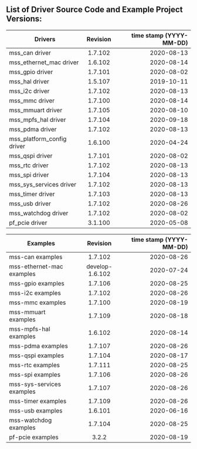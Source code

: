 ## List of Driver Source Code and Example Project Versions:



| Drivers | Revision | time stamp (YYYY-MM-DD) |
|----------|:-------------------:|------:|
| mss_can driver | 1.7.102 | 2020-08-13 | 
| mss_ethernet_mac driver | 1.6.102 | 2020-08-14 | 
| mss_gpio driver | 1.7.101 | 2020-08-02 | 
| mss_hal driver | 1.5.107 | 2019-10-11 |
| mss_i2c driver | 1.7.102 | 2020-08-13 | 
| mss_mmc driver | 1.7.100 | 2020-08-14 | 
| mss_mmuart driver | 1.7.105 | 2020-08-10 | 
| mss_mpfs_hal driver | 1.7.104 | 2020-09-18 | 
| mss_pdma driver | 1.7.102 | 2020-08-13 | 
| mss_platform_config driver | 1.6.100 | 2020-04-24 |
| mss_qspi driver | 1.7.101 | 2020-08-02 | 
| mss_rtc driver | 1.7.102 | 2020-08-13 | 
| mss_spi driver | 1.7.104 | 2020-08-13 | 
| mss_sys_services driver | 1.7.102 | 2020-08-13 | 
| mss_timer driver | 1.7.103 | 2020-08-13 | 
| mss_usb driver | 1.7.102 | 2020-08-26 | 
| mss_watchdog driver | 1.7.102 | 2020-08-02 | 
| pf_pcie driver | 3.1.100 | 2020-05-08 |

| Examples | Revision | time stamp (YYYY-MM-DD) |
|----------|:-------------:|------:|
| mss-can examples | 1.7.102 | 2020-08-26 | 
| mss-ethernet-mac examples | develop-1.6.102 | 2020-07-24 | 
| mss-gpio examples | 1.7.106 | 2020-08-25 | 
| mss-i2c examples | 1.7.102 | 2020-08-26 | 
| mss-mmc examples | 1.7.100 | 2020-08-19 | 
| mss-mmuart examples | 1.7.109 | 2020-08-18 | 
| mss-mpfs-hal examples | 1.6.102 | 2020-08-14 | 
| mss-pdma examples | 1.7.107 | 2020-08-26 | 
| mss-qspi examples | 1.7.104 | 2020-08-17 | 
| mss-rtc examples | 1.7.111 | 2020-08-25 | 
| mss-spi examples | 1.7.106 | 2020-08-26 | 
| mss-sys-services examples | 1.7.107 | 2020-08-26 | 
| mss-timer examples | 1.7.109 | 2020-08-26 | 
| mss-usb examples | 1.6.101 | 2020-06-16 | 
| mss-watchdog examples | 1.7.104 | 2020-08-25 | 
| pf-pcie examples | 3.2.2 | 2020-08-19 | 
